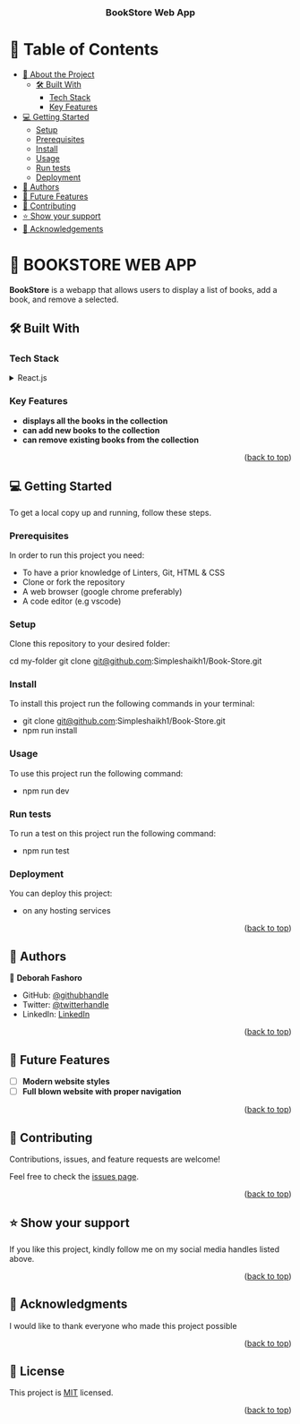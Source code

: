 <a name="readme-top"></a>

<div align="center">

  <h3><b>BookStore Web App</b></h3>

</div>

<!-- TABLE OF CONTENTS -->

# 📗 Table of Contents

- [📖 About the Project](#about-project)
  - [🛠 Built With](#built-with)
    - [Tech Stack](#tech-stack)
    - [Key Features](#key-features)
- [💻 Getting Started](#getting-started)
  - [Setup](#setup)
  - [Prerequisites](#prerequisites)
  - [Install](#install)
  - [Usage](#usage)
  - [Run tests](#run-tests)
  - [Deployment](#triangular_flag_on_post-deployment)
- [👥 Authors](#authors)
- [🔭 Future Features](#future-features)
- [🤝 Contributing](#contributing)
- [⭐️ Show your support](#support)
- [🙏 Acknowledgements](#acknowledgements)

<!-- PROJECT DESCRIPTION -->

# 📖 BOOKSTORE WEB APP <a name="about-project"></a>

**BookStore** is a webapp that allows users to display a list of books, add a book, and remove a selected.

## 🛠 Built With <a name="built-with"></a>

### Tech Stack <a name="tech-stack"></a>


<details>
  <summary>React.js</summary>
</details>

<!-- Features -->

### Key Features <a name="key-features"></a>

- **displays all the books in the collection**
- **can add new books to the collection**
- **can remove existing books from the collection**

<p align="right">(<a href="#readme-top">back to top</a>)</p>




<!-- GETTING STARTED -->

## 💻 Getting Started <a name="getting-started"></a>

To get a local copy up and running, follow these steps.

### Prerequisites

In order to run this project you need:
+ To have a prior knowledge of Linters, Git, HTML & CSS
+ Clone or fork the repository
+ A web browser (google chrome preferably)
+ A code editor (e.g vscode)


### Setup

Clone this repository to your desired folder:

cd my-folder
git clone git@github.com:Simpleshaikh1/Book-Store.git


### Install

To install this project run the following commands in your terminal:

+ git clone git@github.com:Simpleshaikh1/Book-Store.git
+ npm run install


### Usage

To use this project run the following command: 
+ npm run dev


### Run tests
To run a test on this project run the following command: 
+ npm run test


### Deployment

You can deploy this project:
+ on any hosting services



<p align="right">(<a href="#readme-top">back to top</a>)</p>

<!-- AUTHORS -->

## 👥 Authors <a name="authors"></a>


👤 **Deborah Fashoro**

- GitHub: [@githubhandle](https://github.com/simpleshaikh1)
- Twitter: [@twitterhandle](https://twitter.com/simpleshaikh)
- LinkedIn: [LinkedIn](https://linkedin.com/in/Toyyib-Abayomi)


<p align="right">(<a href="#readme-top">back to top</a>)</p>

<!-- FUTURE FEATURES -->

## 🔭 Future Features <a name="future-features"></a>

- [ ] **Modern website styles**
- [ ] **Full blown website with proper navigation**

<p align="right">(<a href="#readme-top">back to top</a>)</p>



<!-- CONTRIBUTING -->

## 🤝 Contributing <a name="contributing"></a>

Contributions, issues, and feature requests are welcome!

Feel free to check the [issues page](../../issues/).

<p align="right">(<a href="#readme-top">back to top</a>)</p>

<!-- SUPPORT -->

## ⭐️ Show your support <a name="support"></a>


If you like this project, kindly follow me on my social media handles listed above.

<p align="right">(<a href="#readme-top">back to top</a>)</p>

<!-- ACKNOWLEDGEMENTS -->

## 🙏 Acknowledgments <a name="acknowledgements"></a>


I would like to thank everyone who made this project possible

<p align="right">(<a href="#readme-top">back to top</a>)</p>


<!-- LICENSE -->

## 📝 License <a name="license"></a>

This project is [MIT](./MIT.md) licensed.

<p align="right">(<a href="#readme-top">back to top</a>)</p>